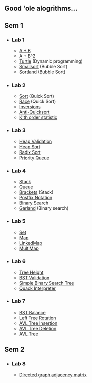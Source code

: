 ## Good 'ole alogrithms...
## Sem 1
- ### Lab 1
    - [A + B](lab_01/aplusb.go)
  - [A + B^2](lab_01/aplusbb.go)
  - [Turtle](lab_01/turtle.go) (Dynamic programming)
  - [Smallsort](lab_01/smallsort.go) (Bubble Sort)
  - [Sortland](lab_01/sortland.go) (Bubble Sort)

- ### Lab 2
  - [Sort](lab_02/sort.go) (Quick Sort)
  - [Race](lab_02/race.go) (Quick Sort)
  - [Inversions](lab_02/inversions.go)
  - [Anti-Quicksort](lab_02/antiqs.go)
  - [K'th order statistic](lab_02/kth.go)

- ### Lab 3
  - [Heap Validation](lab_3/isheap.go)
  - [Heap Sort](lab_3/heapsort.go)
  - [Radix Sort](lab_3/radixsort.go)
  - [Priority Queue](lab_3/priorityqueue.go)

- ### Lab 4
  - [Stack](lab_4/stack.go)
  - [Queue](lab_4/queue.go)
  - [Brackets](lab_4/brackets.go) (Stack)
  - [Postfix Notation](lab_4/postfix.go)
  - [Binary Search](lab_4/binsearch.go)
  - [Garland](lab_4/garland.go) (Binary search)

- ### Lab 5
  - [Set](lab_5/set.go)
  - [Map](lab_5/map.go)
  - [LinkedMap](lab_5/linkedmap.go)
  - [MultiMap](lab_5/multimap.go)

- ### Lab 6
  - [Tree Height](lab_6/height.go)
  - [BST Validation](lab_6/check.go)
  - [Simple Binary Search Tree](lab_6/bstsimple.go)
  - [Quack Interpreter](lab_6/quack.go)

- ### Lab 7
  - [BST Balance](lab_7/balance.go)
  - [Left Tree Rotation](lab_7/rotation.go)
  - [AVL Tree Insertion](lab_7/addition.go)
  - [AVL Tree Deletion](lab_7/deletion.go)
  - [AVL Tree](lab_7/avlset.go)

## Sem 2
- ### Lab 8
    - [Directed graph adjacency matrix](lab_8/adj_matrix.go)